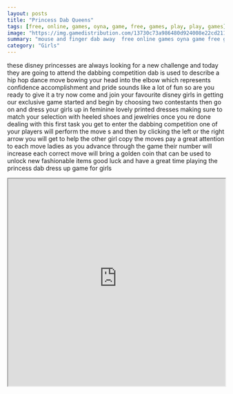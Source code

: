 ```yaml
---
layout: posts
title: "Princess Dab Queens"
tags: [free, online, games, oyna, game, free, games, play, play, games]
image: "https://img.gamedistribution.com/13730c73a986480d924008e22cd21199.jpg"
summary: "mouse and finger dab away  free online games oyna game free games play play games"
category: "Girls"
---
```


these disney princesses are always looking for a new challenge and today they are going to attend the dabbing competition dab is used to describe a hip hop dance move bowing your head into the elbow which represents confidence accomplishment and pride sounds like a lot of fun so are you ready to give it a try now come and join your favourite disney girls in getting our exclusive game started and begin by choosing two contestants then go on and dress your girls up in feminine lovely printed dresses making sure to match your selection with heeled shoes and jewelries once you re done dealing with this first task you get to enter the dabbing competition one of your players will perform the move s and then by clicking the left or the right arrow you will get to help the other girl copy the moves pay a great attention to each move ladies as you advance through the game their number will increase each correct move will bring a golden coin that can be used to unlock new fashionable items good luck and have a great time playing the princess dab dress up game for girls

<iframe width="100%" height="480px;" src="https://html5.gamedistribution.com/13730c73a986480d924008e22cd21199/"></iframe>